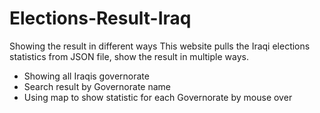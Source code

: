 # Elections-Result-Iraq
Showing the result in different ways
This website pulls the Iraqi elections statistics from JSON file, show the result in multiple ways.

- Showing all Iraqis  governorate
- Search result by  Governorate name
- Using map to show statistic for each  Governorate by mouse over
